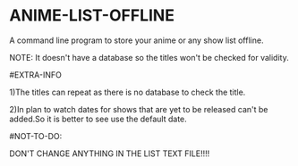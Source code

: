 # ANIME-LIST-OFFLINE
A command line program to store your anime  or any show list offline. 



NOTE: It doesn't have a database so the titles won't be checked for validity. 

#EXTRA-INFO



1)The titles can repeat as there is no database to check the title.


2)In plan to watch dates for shows that are yet to be released can't be added.So it is better to see use the default date.

#NOT-TO-DO:



DON'T CHANGE ANYTHING IN THE LIST TEXT FILE!!!!
